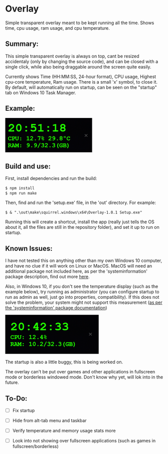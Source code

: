 # Overlay

Simple transparent overlay meant to be kept running all the time. Shows time, cpu usage, ram usage, and cpu temperature.

## Summary:

This simple transparent overlay is always on top, cant be resized accidentaly (only by changing the source code), and can be closed with a single click, while also being draggable around the screen quite easily.

Currently shows Time (HH:MM:SS, 24-hour format), CPU usage, Highest cpu-core temperature, Ram usage. There is a small 'x' symbol, to close it. By default, will automatically run on startup, can be seen on the "startup" tab on Windows 10 Task Manager.

## Example:

![example of appearance](example2.png)

## Build and use:

First, install dependencies and run the build:

    $ npm install
    $ npm run make

Then, find and run the 'setup.exe' file, in the 'out' directory. For example:

    $ & ".\out\make\squirrel.windows\x64\Overlay-1.0.1 Setup.exe"

Running this will create a shortcut, install the app (really just tells the OS about it, all the files are still in the repository folder), and set it up to run on startup.

## Known Issues:

I have not tested this on anything other than my own Windows 10 computer, and have no clue if it will work on Linux or MacOS. MacOS will need an additional package not included here, as per the 'systeminformation' package description, find out more [here](https://systeminformation.io/cpu.html).

Also, in Windows 10, if you don't see the temperature display (such as the example below), try running as administrator (you can configure startup to run as admin as well, just go into properties, compatibility). If this does not solve the problem, your system might not support this measurement ([as per the 'systeminformation' package documentation](https://systeminformation.io/cpu.html))

![example of no temp](example.png)

The startup is also a little buggy, this is being worked on.

The overlay can't be put over games and other applications in fullscreen mode or borderless windowed mode. Don't know why yet, will lok into in the future.

## To-Do:

- [ ] Fix startup
- [ ] Hide from alt-tab menu and taskbar
- [ ] Verify temperature and memory usage stats more
- [ ] Look into not showing over fullscreen applications (such as games in fullscreen/borderless)


